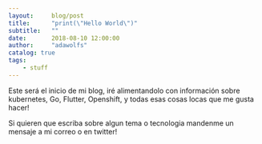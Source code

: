 ```yaml
---
layout:     blog/post
title:      "print(\"Hello World\")"
subtitle:   ""
date:       2018-08-10 12:00:00
author:     "adawolfs"
catalog: true
tags:
    - stuff
---
```


Este será el inicio de mi blog, iré alimentandolo con información sobre kubernetes, Go, Flutter, Openshift, y todas esas cosas locas que me gusta hacer!

Si quieren que escriba sobre algun tema o tecnologia mandenme un mensaje a mi correo o en twitter!
